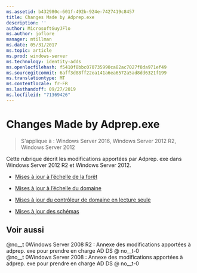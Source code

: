 ```yaml
---
ms.assetid: b432980c-601f-492b-924e-7427419c8457
title: Changes Made by Adprep.exe
description: ''
author: MicrosoftGuyJFlo
ms.author: joflore
manager: mtillman
ms.date: 05/31/2017
ms.topic: article
ms.prod: windows-server
ms.technology: identity-adds
ms.openlocfilehash: f5410f8bbc070735990ca82ac7027f8da971ef49
ms.sourcegitcommit: 6aff3d88ff22ea141a6ea6572a5ad8dd6321f199
ms.translationtype: MT
ms.contentlocale: fr-FR
ms.lasthandoff: 09/27/2019
ms.locfileid: "71369426"
---
```

# <a name="changes-made-by-adprepexe"></a>Changes Made by Adprep.exe

>S'applique à : Windows Server 2016, Windows Server 2012 R2, Windows Server 2012

Cette rubrique décrit les modifications apportées par Adprep. exe dans Windows Server 2012 R2 et Windows Server 2012.  
  
-   [Mises à jour à l’échelle de la forêt](../../../ad-ds/deploy/RODC/Forest-Wide-Updates.md)  
  
-   [Mises à jour à l’échelle du domaine](../../../ad-ds/deploy/Domain-Wide-Updates.md)  
  
-   [Mises à jour du contrôleur de domaine en lecture seule](../../../ad-ds/deploy/RODC/Read-Only-Domain-Controller-Updates.md)  
  
-   [Mises à jour des schémas](../../../ad-ds/deploy/Schema-Updates.md)  
  
## <a name="see-also"></a>Voir aussi  
@no__t 0Windows Server 2008 R2 : Annexe des modifications apportées à adprep. exe pour prendre en charge AD DS @ no__t-0  
@no__t 0Windows Server 2008 : Annexe des modifications apportées à adprep. exe pour prendre en charge AD DS @ no__t-0  
  


